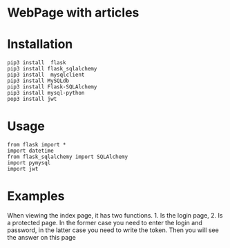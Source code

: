 # WebPage with articles

# Installation
```
pip3 install  flask
pip3 install flask_sqlalchemy
pip3 install  mysqlclient
pip3 install MySQLdb
pip3 install Flask-SQLAlchemy
pip3 install mysql-python
pop3 install jwt

```

# Usage
```
from flask import *
import datetime
from flask_sqlalchemy import SQLAlchemy
import pymysql
import jwt

```

# Examples
When viewing the index  page, it has two functions. 1. Is the login page, 2. Is a protected page. In the former case you need to enter the login and password, in the latter case you need to write the token. Then you will see the answer on this page
